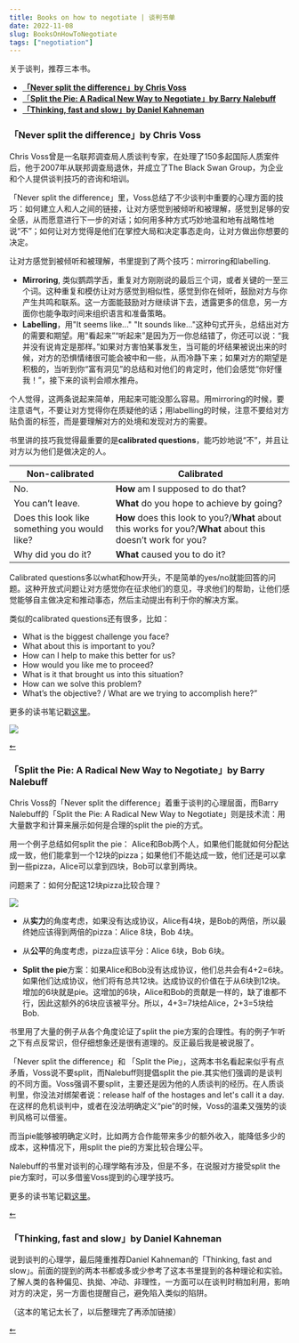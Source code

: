 ```yaml
---
title: Books on how to negotiate | 谈判书单
date: 2022-11-08
slug: BooksOnHowToNegotiate
tags: ["negotiation"]
---
```


<div id="header">
关于谈判，推荐三本书。


- <a href="#Neversplitthedifference">**「Never split the difference」by Chris Voss**</a>
- <a href="#splitthepie">「**Split the Pie: A Radical New Way to Negotiate」by Barry Nalebuff**</a>
- <a href="#thinkingfastandslow">**「Thinking, fast and slow」by Daniel Kahneman**</a>

<div id="Neversplitthedifference">

### 「Never split the difference」by Chris Voss

Chris Voss曾是一名联邦调查局人质谈判专家，在处理了150多起国际人质案件后，他于2007年从联邦调查局退休，并成立了The Black Swan Group，为企业和个人提供谈判技巧的咨询和培训。

「Never split the difference」里，Voss总结了不少谈判中重要的心理方面的技巧：如何建立人和人之间的链接，让对方感觉到被倾听和被理解，感觉到足够的安全感，从而愿意进行下一步的对话；如何用多种方式巧妙地温和地有战略性地说“不”；如何让对方觉得是他们在掌控大局和决定事态走向，让对方做出你想要的决定。

让对方感觉到被倾听和被理解，书里提到了两个技巧：mirroring和labelling.

- **Mirroring**, 类似鹦鹉学舌，重复对方刚刚说的最后三个词，或者关键的一至三个词。这种重复和模仿让对方感觉到相似性，感觉到你在倾听，鼓励对方与你产生共鸣和联系。这一方面能鼓励对方继续讲下去，透露更多的信息，另一方面你也能争取时间来组织语言和准备策略。
- **Labelling**，用"It seems like..." "It sounds like..."这种句式开头，总结出对方的需要和期望。用“看起来”“听起来”是因为万一你总结错了，你还可以说：“我并没有说肯定是那样。”如果对方害怕某事发生，当可能的坏结果被说出来的时候，对方的恐惧情绪很可能会被中和一些，从而冷静下来；如果对方的期望是积极的，当听到你“富有洞见”的总结和对他们的肯定时，他们会感觉“你好懂我！”，接下来的谈判会顺水推舟。

个人觉得，这两条说起来简单，用起来可能没那么容易。用mirroring的时候，要注意语气，不要让对方觉得你在质疑他的话；用labelling的时候，注意不要给对方贴负面的标签，而是要理解对方的处境和发现对方的需要。

书里讲的技巧我觉得最重要的是**calibrated questions**，能巧妙地说“不”，并且让对方以为他们是做决定的人。

| Non-calibrated      | Calibrated |
| ----------- | ----------- |
| No.      | **How** am I supposed to do that?       |
| You can’t leave.   | **What** do you hope to achieve by going?        |
| Does this look like something you would like?      | **How** does this look to you?/**What** about this works for you?/**What** about this doesn’t work for you?       |
| Why did you do it?   | **What** caused you to do it?        |   

Calibrated questions多以what和how开头，不是简单的yes/no就能回答的问题。这种开放式问题让对方感觉你在征求他们的意见，寻求他们的帮助，让他们感觉能够自主做决定和推动事态，然后主动提出有利于你的解决方案。

类似的calibrated questions还有很多，比如：

- What is the biggest challenge you face?
- What about this is important to you?
- How can I help to make this better for us?
- How would you like me to proceed?
- What is it that brought us into this situation?
- How can we solve this problem?
- What’s the objective? / What are we trying to accomplish here?”

更多的读书笔记戳<a href="https://hetezen.netlify.app/readings/neversplitthedifference/" target="_blank">这里</a>。

<img src="https://lh6.googleusercontent.com/La4O7lmYpvXTTIn8TPZqY9LLh3dnJl4hW4AAhEru10urnr9fCiN8Si1qchYDIxQMDtQ=w1131-h847-p" />

<a href="#header">⇜</a>
<div id="splitthepie">

### 「Split the Pie: A Radical New Way to Negotiate」by Barry Nalebuff

Chris Voss的「Never split the difference」着重于谈判的心理层面，而Barry Nalebuff的「Split the Pie: A Radical New Way to Negotiate」则是技术流：用大量数字和计算来展示如何是合理的split the pie的方式。

用一个例子总结如何split the pie： Alice和Bob两个人，如果他们能就如何分配达成一致，他们能拿到一个12块的pizza；如果他们不能达成一致，他们还是可以拿到一些pizza，Alice可以拿到四块，Bob可以拿到两块。

问题来了：如何分配这12块pizza比较合理？

<a href="https://insights.som.yale.edu/insights/better-way-to-divide-the-pie" target="_blank"> <img src="https://lh5.googleusercontent.com/8ycLVbtnCXO3pj-CTJcavPcrldfBfppnWf7VSZY6H_PbvEMX5Exi_QGt65uBfd7fh2k=w526-h591-p" /></a>

- 从**实力**的角度考虑，如果没有达成协议，Alice有4块，是Bob的两倍，所以最终她应该得到两倍的pizza：Alice 8块，Bob 4块。

- 从**公平**的角度考虑，pizza应该平分：Alice 6块，Bob 6块。

- **Split the pie**方案：如果Alice和Bob没有达成协议，他们总共会有4+2=6块。如果他们达成协议，他们将有总共12块。达成协议的价值在于从6块到12块。增加的6块就是pie。这增加的6块，Alice和Bob的贡献是一样的，缺了谁都不行，因此这额外的6块应该被平分。所以，4+3=7块给Alice，2+3=5块给Bob.

书里用了大量的例子从各个角度论证了split the pie方案的合理性。有的例子乍听之下有点反常识，但仔细想象还是很有道理的。反正最后我是被说服了。

「Never split the difference」和 「Split the Pie」，这两本书名看起来似乎有点矛盾，Voss说不要split，而Nalebuff则提倡split the pie.其实他们强调的是谈判的不同方面。Voss强调不要split，主要还是因为他的人质谈判的经历。在人质谈判里，你没法对绑架者说：release half of the hostages and let's call it a day.在这样的危机谈判中，或者在没法明确定义“pie”的时候，Voss的温柔又强势的谈判风格可以借鉴。

而当pie能够被明确定义时，比如两方合作能带来多少的额外收入，能降低多少的成本，这种情况下，用split the pie的方案比较合理公平。

Nalebuff的书里对谈判的心理学略有涉及，但是不多，在说服对方接受split the pie方案时，可以多借鉴Voss提到的心理学技巧。

更多的读书笔记戳<a href="https://hetezen.netlify.app/readings/splitthepie/" target="_blank">这里</a>。

<a href="#header">⇜</a>
<div id="thinkingfastandslow">

### 「Thinking, fast and slow」by Daniel Kahneman

说到谈判的心理学，最后隆重推荐Daniel Kahneman的「Thinking, fast and slow」。前面的提到的两本书都或多或少参考了这本书里提到的各种理论和实验。了解人类的各种偏见、执拗、冲动、非理性，一方面可以在谈判时稍加利用，影响对方的决定，另一方面也提醒自己，避免陷入类似的陷阱。

（这本的笔记太长了，以后整理完了再添加链接）

<a href="#header">⇜</a>
